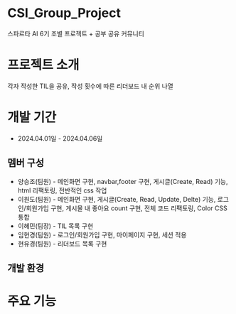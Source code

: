 # CSI_Group_Project
스파르타 AI 6기 조별 프로젝트 + 공부 공유 커뮤니티
# 프로젝트 소개
각자 작성한 TIL을 공유, 작성 횟수에 따른 리더보드 내 순위 나열
# 개발 기간
* 2024.04.01일 - 2024.04.06일
## 멤버 구성
* 양승조(팀원) - 메인화면 구현, navbar,footer 구현, 게시글(Create, Read) 기능, html 리팩토링, 전반적인 css 작업
* 이원도(팀원) - 메인화면 구현, 게시글(Create, Read, Update, Delte) 기능, 로그인/회원가입 구현, 게시물 내 좋아요 count 구현, 전체 코드 리팩토링, Color CSS 통합
* 이혜민(팀장) - TIL 목록 구현
* 임현경(팀원) - 로그인/회원가입 구현, 마이페이지 구현, 세션 적용
* 현유경(팀원) - 리더보드 목록 구현
## 개발 환경

# 주요 기능

